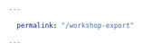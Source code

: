 ```yaml
---

  permalink: "/workshop-export"
  
---
```


<!DOCTYPE html>
<html lang="en-us">
<head>
    <meta charset="UTF-8">
    <meta http-equiv="X-UA-Compatible" content="IE=edge">
    <title>Export Custom Bot</title>
    <style>
    @import url('https://fonts.googleapis.com/css2?family=Abel&display=swap');
    /*font-family: 'Abel', sans-serif;*/


    body {
            background-color: rgb(2, 55, 55);
            background-repeat: no-repeat;
            background-size: cover;
            text-overflow: ellipsis;
            overflow: hidden;
            color: white;
            font-family: 'Abel', Arial, Helvetica, sans-serif ;
        }
        main {
            width: 1410px;
            height: 1000px;
            padding: 20px;
            background-image: url(https://cdn.discordapp.com/attachments/923604529470124032/1005355273600389200/unknown.png);
            background-repeat: no-repeat;
            background-size: cover;
            text-overflow: ellipsis;
            overflow: hidden;
            color: white;
            font-family: 'Abel', Arial, Helvetica, sans-serif ;
            font-size: 1.15em;
        }
        h2 {
            margin: 5px;
            padding: none;
            font-size: 1.5em;
            white-space: nowrap;
            text-overflow: ellipsis;
            overflow: hidden;
        }
        p {
            text-align: justify;
        }
        h1 {
            margin: 0px;
            padding: 5px;
        }
        .ailevel {
            width: 80px;
            height: 68px;
            text-align: center;
            vertical-align: baseline;
            border-right: 1px solid black;
        }
        #export {
            display: flex;
            flex-flow: row wrap;
        }
        #export .header {
            order: 0;
            width: 1390px;
            height: 50px;
            background-color: rgba(4, 65, 118, 0.388);
            text-align: left;
            padding-left: 10px;
            border-radius: 10px;
        }
        #export .botcard {
            order: 1;
            background-color: rgba(250, 235, 215, 0.037);
            width: 320px;
            height: 460px;
            margin: 10px 10px 10px 0px;
            padding: 10px;
            text-align: center;
            border-radius: 10px;
        }
        #botcardimage {
            max-width: 300px;
            max-height: 300px;
        }
        #export .abilities {
            order: 2;
            background-color: rgba(0, 52, 98, 0.104);
            width: 350px;
            height: 460px;
            margin: 10px;
            padding: 10px;
            border-radius: 10px;
        }
        #export .concept-arts {
            order: 3;
            background-color: rgba(127, 255, 212, 0.23);
            width: 630px;
            height: 460px;
            margin: 10px 0px 10px 10px;
            padding: 10px;
            text-align: center;
            border-radius: 10px;
        }
        #conceptartimage {
            width: 600px;
            max-height: 440px;
        }
        #export .overview {
            order: 4;
            height: 400px;
            width: 340px;
            margin: 10px 10px 0px 0px;

        }
            #export .stat-bars {
                background-color: rgba(11, 141, 117, 0);
                height: 190px;
                padding: 0px 10px 0px 10px;
                border-radius: 10px;
            }
                .barbackground {
                    background-color: rgba(255, 80, 80, 0.127);
                    padding: 0px;
                    margin: 5px 0px 0px 0px;
                    height: 30px;
                    max-width: 320px;
                    border: 3px solid rgba(255, 255, 255, 0.544);
                    border-radius: 10px 30px;
                }
                #dps-bar, #health-bar, #speed-bar, #attack-bar {
                    padding: 0px;
                    margin: 0px;
                    height: 30px;
                    width: 159px;
                    background-image: linear-gradient(to left, rgba(21, 107, 146, 0.786), rgb(25, 39, 109));
                    border-radius: 10px 20px 20px 30px;
                }
                #dps-bar > p , #health-bar > p, #speed-bar > p, #attack-bar > p {
                    color: rgb(174, 240, 200);
                    font-weight: bold;
                    margin: 0px;
                    padding: 1px 0px 0px 10px;
                }
            #export .bot-overview {
                background-color: rgba(60, 137, 35, 0.177);
                height: 210px;
                padding: 10px;
                border-radius: 10px;
            }
        #export .ai-tree {
            order: 5;
            background-color: rgba(14, 206, 27, 0.203);
            width: 520px;
            height: 400px;
            margin: 10px 10px 0px 10px;
            padding: 10px;
            border-radius: 10px;
        }
        #export .comments {
            order: 6;
            background-color: rgba(238, 174, 77, 0.223);
            width: 460px;
            height: 400px;
            margin: 10px 0px 0px 10px;
            padding: 10px;
            border-radius: 10px;
        }
        p#comments {
            height: 23.5em;
            width: inherit - 30px;
            margin: 15px;
            text-overflow: ellipsis;
            overflow: hidden;
        }
        textarea {
            width: 100%;
            height: 300px;
        }
    </style>
</head>
<body>
    <main>
        <div id="export">
            <div class="header">
                <h1 id="header"></h1>
            </div>
            <div class="botcard">
                <div id="botcardholder">
                    <img id="botcardimage" src="" alt="Custom Bot Image">
                </div>
                <div id="botcardinfo">
                    <table>
                        <tr>
                            <th class="cardInfoHeader">Type</th>
                            <th class="cardInfoHeader">Rarity</th>
                            <th class="cardInfoHeader">Acquisition</th>
                        </tr>
                        <tr>
                            <td class="cardInfoCell" id="bottype"></td>
                            <td class="cardInfoCell" id="botrarity"></td>
                            <td class="cardInfoCell" id="botacquisition"></td>
                        </tr>
                    </table>
                    <p id="botdesc"></p>
                </div>
            </div>
            <div class="abilities">
                <ul id="ability-list">
                    <li id="ability1">
                        <span id="ability1name"></span><span id="ability1info"></span>
                        <p id="ability1desc"></p>
                    </li>
                    <li id="ability2">
                        <span id="ability2name"></span><span id="ability2info"></span>
                        <p id="ability2desc"></p>
                    </li>
                    <li id="ability3">
                        <span id="ability3name"></span><span id="ability3info"></span>
                        <p id="ability3desc"></p>
                    </li>
                </ul>
            </div>
            <div class="concept-arts" >
                <img id="conceptartimage" src="" alt="Custom Bot Concept Art">
            </div>
            <div class="overview">
                <div class="stat-bars">
                    <div class="barbackground"><div id="attack-bar"><p>Attack</p></div></div>
                    <div class="barbackground"><div id="health-bar"><p>Health</p></div></div>   
                    <div class="barbackground"><div id="dps-bar"><p>DPS</p></div></div> 
                    <div class="barbackground"><div id="speed-bar"><p>Speed</p></div></div>
                </div>
                <div class="bot-overview">
                    <h2>Bot Overview</h2>
                    <p id="botoverview"></p>
                </div>
            </div>
            <div class="ai-tree">
                <table>
                    <tr>
                        <th rowspan="2" class="ailevel">AI Level 1 (500xp)</th>
                        <td class="ainame" id="ainame1a">
                         </td>
                         <td class="ainame" id="ainame1b">
                         </td>
                    </tr>
                    <tr>
                        <td class="aidescription" id="aidescription1a">
                        </td>
                        <td class="aidescription" id="aidescription1b">
                        </td>
                    </tr>
                    <tr>
                        <th rowspan="2" class="ailevel">AI Level 2 (2000xp)</th>
                        <td class="ainame" id="ainame2a">
                        </td>
                        <td class="ainame" id="ainame2b">
                        </td>
                    </tr>
                    <tr>
                        <td class="aidescription" id="aidescription2a">
                        </td>
                        <td class="aidescription" id="aidescription2b">
                        </td>
                    </tr>
                    <tr>
                        <th rowspan="2" class="ailevel">AI Level 3 (5000xp)</th>
                        <td class="ainame" id="ainame3a">
                        </td>
                        <td class="ainame" id="ainame3b">
                        </td>
                    </tr>
                    <tr>
                        <td class="aidescription" id="aidescription3a">
                        </td>
                        <td class="aidescription" id="aidescription3b">
                        </td>
                    </tr>
                    <tr>
                        <th rowspan="2" class="ailevel">AI Level 4 (14000xp)</th>
                        <td class="ainame" id="ainame4a">
                        </td>
                        <td class="ainame" id="ainame4b">
                        </td>
                    </tr>
                    <tr>
                        <td class="aidescription" id="aidescription4a">
                        </td>
                        <td class="aidescription" id="aidescription4b">
                        </td>
                    </tr>
                    <tr>
                        <th rowspan="2" class="ailevel">AI Level 5 (30000xp)</th>
                        <td class="ainame" id="ainame5a">
                        </td>
                        <td class="ainame" id="ainame5b">
                        </td>
                        <tr>
                        <td class="aidescription" id="aidescription5a">
                        </td>
                        <td class="aidescription" id="aidescription5b">
                        </td>
                        </tr>
                    </tr>
                </table>
            </div>
            <div class="comments">
                <p id="comments"></p>
            </div>
        </div>
    </main>
    <br><br><br><br>
    <h2>Bots infos found in URL (<a href="">Bot Demo</a>)</h2>
    <textarea readonly></textarea>
    <h2>Exported Image</h2>
    <button>Not implemented yet</button>
    <script type="text/javascript">

        // global state with all the updated values. Serialized/b64 encoded into the anchor.
        var gState = {
            'updatedAt': "",
            'name': "Bot Name...",
            'desc': "Click to edit the description..."
        };

        // Do we have an anchor already?
        var anchor = document.location.hash;
        if (anchor){
            // If yes, get the app state out of it
            gState = extractFromAnchor(anchor);
            console.log(gState);
        }
        // then initialize the app with it
        initFromState(gState);
        
        function extractFromAnchor(anchor){
            // remove the #
            var data = anchor.slice(1);
            // the data will be base64-encoded to avoid special characters issues
            var decoded = atob(data) 
            // let's assume we serialize the data as json
            return JSON.parse(decoded);
        }


        // paste all the values from the url into the page
        function initFromState(state){
            // print the data found in the url into the textarea, for debug. 
            document.querySelector('textarea').value = JSON.stringify(gState).replaceAll('","','",\n"');

            // get the bot name from the global variable gState, and update the name span with it
            //Bot Name + Credits
            document.querySelector('#header').innerText = gState.name + ', by ' + gState.creators;
            //BotCard
            document.querySelector('#botcardimage').src = gState.image
            document.querySelector('#bottype').innerText = gState.class
            document.querySelector('#botrarity').innerText = gState.rarity
            document.querySelector('#botacquisition').innerText = gState.acquisition
            document.querySelector('#botdesc').innerText = gState.desc
            //Stat Bars
            //Bot Overview
            document.querySelector('#botoverview').innerText = gState.overview;
            //Ability 1
            document.querySelector('#ability1name').innerText = gState.ability1name;
            document.querySelector('#ability1info').innerText = gState.ability1infos;
            document.querySelector('#ability1desc').innerText = gState.ability1desc;      
            //Ability 2
            document.querySelector('#ability2name').innerText = gState.ability2name;
            document.querySelector('#ability2info').innerText = gState.ability2infos;
            document.querySelector('#ability2desc').innerText = gState.ability2desc;
            //Ability 3
            document.querySelector('#ability3name').innerText = gState.ability3name;
            document.querySelector('#ability3info').innerText = gState.ability3infos;
            document.querySelector('#ability3desc').innerText = gState.ability3desc;
            //Concept Art
            document.querySelector('#conceptartimage').src = gState.conceptArt
            //Comments
            document.querySelector('#comments').innerText = gState.notes;
            //Ai table
            //Ai Level 1
            document.querySelector('#ainame1a').innerText = gState.ai1aName
            document.querySelector('#ainame1b').innerText = gState.ai1bName
            document.querySelector('#aidescription1a').innerText = gState.ai1aDesc
            document.querySelector('#aidescription1b').innerText = gState.ai1bDesc
            //Ai Level 2
            document.querySelector('#ainame2a').innerText = gState.ai2aName
            document.querySelector('#ainame2b').innerText = gState.ai2bName
            document.querySelector('#aidescription2a').innerText = gState.ai2aDesc
            document.querySelector('#aidescription2b').innerText = gState.ai2bDesc
            //Ai Level 3
            document.querySelector('#ainame3a').innerText = gState.ai3aName
            document.querySelector('#ainame3b').innerText = gState.ai3bName
            document.querySelector('#aidescription3a').innerText = gState.ai3aDesc
            document.querySelector('#aidescription3b').innerText = gState.ai3bDesc
            //Ai Level 4
            document.querySelector('#ainame4a').innerText = gState.ai4aName
            document.querySelector('#ainame4b').innerText = gState.ai4bName
            document.querySelector('#aidescription4a').innerText = gState.ai4aDesc
            document.querySelector('#aidescription4b').innerText = gState.ai4bDesc
            //Ai Level 5
            document.querySelector('#ainame5a').innerText = gState.ai5aName
            document.querySelector('#ainame5b').innerText = gState.ai5bName
            document.querySelector('#aidescription5a').innerText = gState.ai5aDesc
            document.querySelector('#aidescription5b').innerText = gState.ai5bDesc
            /* code from Bot Companion, for reference/inspiration
            document.querySelectorAll('.custom-edit').forEach( ($el) => {
                var fieldId = getCustomEditId($el);
                if (fieldId in gState){
                    $el.innerText = gState[fieldId];
                }
            })
             if ('image' in gState) document.querySelector('.custom-edit-image').src = gState['image'];
             if ('conceptArt' in gState) document.querySelector('.custom-edit-conceptArt').src = gState['conceptArt'];
            */
        }
    </script>
</body>
</html>
